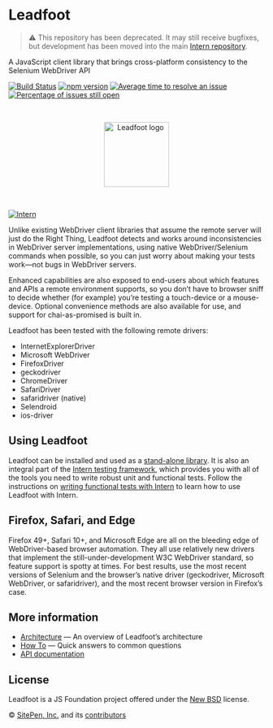 # Leadfoot

> ⚠️ This repository has been deprecated. It may still receive bugfixes, but
> development has been moved into the main
> [Intern repository](https://github.com/theintern/intern).

<!-- start-github-only -->

A JavaScript client library that brings cross-platform consistency to the
Selenium WebDriver API

[![Build Status](https://github.com/theintern/leadfoot/actions/workflows/ci.yml/badge.svg)](https://github.com/theintern/leadfoot/actions/workflows/ci.yml)
[![npm version](https://badge.fury.io/js/leadfoot.svg)](https://badge.fury.io/js/leadfoot)
[![Average time to resolve an issue](http://isitmaintained.com/badge/resolution/theintern/leadfoot.svg)](http://isitmaintained.com/project/theintern/leadfoot 'Average time to resolve an issue')
[![Percentage of issues still open](http://isitmaintained.com/badge/open/theintern/leadfoot.svg)](http://isitmaintained.com/project/theintern/leadfoot 'Percentage of issues still open')

<br><p align="center"><img src="https://cdn.rawgit.com/theintern/leadfoot/master/docs/logo.svg" alt="Leadfoot logo" height="128"></p><br>

<!-- end-github-only -->

[![Intern](https://theintern.io/images/intern-v4.svg)](https://github.com/theintern/intern/)

Unlike existing WebDriver client libraries that assume the remote server will
just do the Right Thing, Leadfoot detects and works around inconsistencies in
WebDriver server implementations, using native WebDriver/Selenium commands when
possible, so you can just worry about making your tests work—not bugs in
WebDriver servers.

Enhanced capabilities are also exposed to end-users about which features and
APIs a remote environment supports, so you don’t have to browser sniff to decide
whether (for example) you’re testing a touch-device or a mouse-device. Optional
convenience methods are also available for use, and support for chai-as-promised
is built in.

Leadfoot has been tested with the following remote drivers:

- InternetExplorerDriver
- Microsoft WebDriver
- FirefoxDriver
- geckodriver
- ChromeDriver
- SafariDriver
- safaridriver (native)
- Selendroid
- ios-driver

## Using Leadfoot

Leadfoot can be installed and used as a
[stand-alone library](docs/how_to.md#use-leadfoot-as-a-standalone-library). It
is also an integral part of the
[Intern testing framework](https://theintern.io), which provides you with all of
the tools you need to write robust unit and functional tests. Follow the
instructions on
[writing functional tests with Intern](https://theintern.io/docs.html#Intern/4/docs/docs%2Fwriting_tests.md/functional-tests)
to learn how to use Leadfoot with Intern.

## Firefox, Safari, and Edge

Firefox 49+, Safari 10+, and Microsoft Edge are all on the bleeding edge of
WebDriver-based browser automation. They all use relatively new drivers that
implement the still-under-development W3C WebDriver standard, so feature support
is spotty at times. For best results, use the most recent versions of Selenium
and the browser’s native driver (geckodriver, Microsoft WebDriver, or
safaridriver), and the most recent browser version in Firefox’s case.

## More information

- [Architecture](docs/architecture.md) — An overview of Leadfoot’s architecture
- [How To](docs/how_to.md) — Quick answers to common questions
- [API documentation](https://theintern.io/docs.html#Leadfoot/2/api/Command)

<!-- start-github-only -->

## License

Leadfoot is a JS Foundation project offered under the [New BSD](LICENSE)
license.

© [SitePen, Inc.](https://sitepen.com) and its
[contributors](https://github.com/theintern/leadfoot/graphs/contributors)

<!-- end-github-only -->

<!-- doc-viewer-config
{
    "api": "docs/api.json",
    "pages": [
        "docs/architecture.md",
        "docs/how_to.md"
    ]
}
-->
